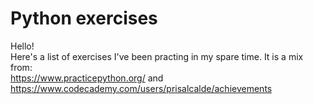 # Python exercises
Hello! </br>
Here's a list of exercises I've been practing in my spare time. It is a mix from: </br>
https://www.practicepython.org/ and  </br>
https://www.codecademy.com/users/prisalcalde/achievements
